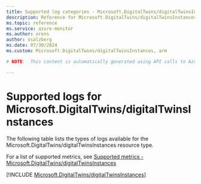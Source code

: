 ```yaml
---
title: Supported log categories - Microsoft.DigitalTwins/digitalTwinsInstances
description: Reference for Microsoft.DigitalTwins/digitalTwinsInstances in Azure Monitor Logs.
ms.topic: reference
ms.service: azure-monitor
ms.author: orens
author: osalzberg
ms.date: 07/30/2024
ms.custom: Microsoft.DigitalTwins/digitalTwinsInstances, arm

# NOTE:  This content is automatically generated using API calls to Azure. Any edits made on these files will be overwritten in the next run of the script. 

---
```





# Supported logs for Microsoft.DigitalTwins/digitalTwinsInstances  
The following table lists the types of logs available for the Microsoft.DigitalTwins/digitalTwinsInstances resource type.
  
  
  
For a list of supported metrics, see [Supported metrics - Microsoft.DigitalTwins/digitalTwinsInstances](../supported-metrics/microsoft-digitaltwins-digitaltwinsinstances-metrics.md)  
  

  
[!INCLUDE [Microsoft.DigitalTwins/digitalTwinsInstances](./includes/microsoft-digitaltwins-digitaltwinsinstances-logs-include.md)]  
  

